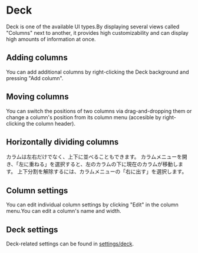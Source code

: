 # Deck

Deck is one of the available UI types.By displaying several views called "Columns" next to another, it provides high customizability and can display high amounts of information at once.

## Adding columns
You can add additional columns by right-clicking the Deck background and pressing "Add column".

## Moving columns
You can switch the positions of two columns via drag-and-dropping them or change a column's position from its column menu (accesible by right-clicking the column header).

## Horizontally dividing columns
カラムは左右だけでなく、上下に並べることもできます。 カラムメニューを開き、「左に重ねる」を選択すると、左のカラムの下に現在のカラムが移動します。 上下分割を解除するには、カラムメニューの「右に出す」を選択します。

## Column settings
You can edit individual column settings by clicking "Edit" in the column menu.You can edit a column's name and width.

## Deck settings
Deck-related settings can be found in [settings/deck](/settings/deck).
